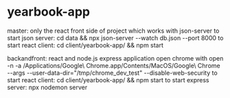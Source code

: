 # yearbook-app

master: only the react front side of project which works with json-server
  to start json server:
    cd data && npx json-server --watch db.json --port 8000
  to start react client: 
    cd client/yearbook-app/ && npm start

backandfront: react and node.js express application 
  open chrome with 
  open -n -a /Applications/Google\ Chrome.app/Contents/MacOS/Google\ Chrome --args --user-data-dir="/tmp/chrome_dev_test" --disable-web-security
  to start react client:
    cd client/yearbook-app/ && npm start
  to start express server:
    npx nodemon server

